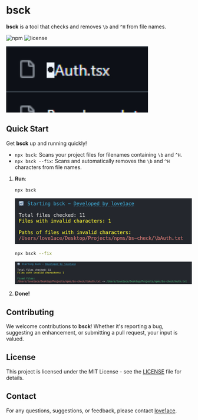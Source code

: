 # bsck

**bsck** is a tool that checks and removes `\b` and `^H` from file names.

![npm](https://img.shields.io/npm/v/bsck)
![license](https://img.shields.io/npm/l/bsck)


![bsck](bs2.jpg)


## Quick Start

Get **bsck** up and running quickly!

- `npx bsck`: Scans your project files for filenames containing `\b` and `^H`.
- `npx bsck --fix`: Scans and automatically removes the `\b` and `^H` characters from file names.

1. **Run**:
    ```bash
    npx bsck
    ```
    ![alt text](img.png)
    
    ```bash
    npx bsck --fix
    ```
    ![alt text](img2.png)


2. **Done!**

## Contributing

We welcome contributions to **bsck**! Whether it's reporting a bug, suggesting an enhancement, or submitting a pull request, your input is valued.

## License

This project is licensed under the MIT License - see the [LICENSE](LICENSE) file for details.

## Contact

For any questions, suggestions, or feedback, please contact [love1ace](mailto:lovelacedud@gmail.com).
